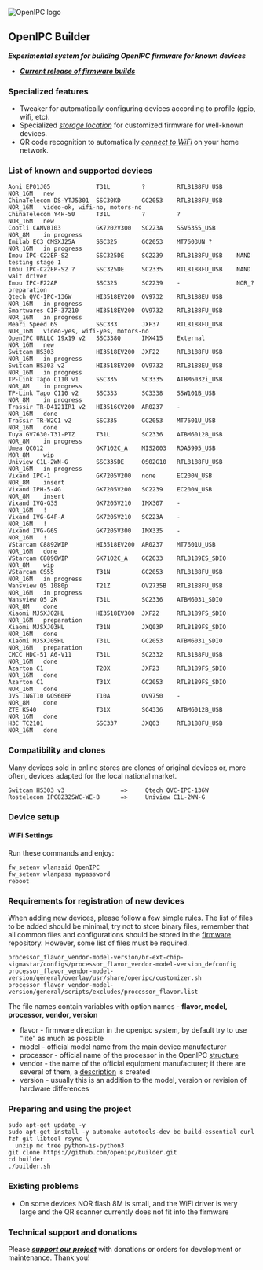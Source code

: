 ![OpenIPC logo][logo]

## OpenIPC Builder
**_Experimental system for building OpenIPC firmware for known devices_**
- **_[Current release of firmware builds](https://github.com/OpenIPC/builder/releases/tag/latest)_**


### Specialized features

- Tweaker for automatically configuring devices according to profile (gpio, wifi, etc).
- Specialized _[storage location](https://github.com/OpenIPC/builder/releases/tag/latest)_ for customized firmware for well-known devices.
- QR code recognition to automatically _[connect to WiFi](https://openipc.org/tools/qr-code-generator)_ on your home network.


### List of known and supported devices

```
Aoni EP01J05             T31L         ?         RTL8188FU_USB    NOR_16M   new
ChinaTelecom DS-YTJ5301  SSC30KD      GC2053    RTL8188FU_USB    NOR_16M   video-ok, wifi-no, motors-no
ChinaTelecom Y4H-50      T31L         ?         ?                NOR_16M   new
Cootli CAMV0103          GK7202V300   SC223A    SSV6355_USB      NOR_8M    in progress
Imilab EC3 CMSXJ25A      SSC325       GC2053    MT7603UN_?       NOR_16M   in progress
Imou IPC-C22EP-S2        SSC325DE     SC2239    RTL8188FU_USB    NAND      testing stage 1
Imou IPC-C22EP-S2 ?      SSC325DE     SC2335    RTL8188FU_USB    NAND      wait driver
Imou IPC-F22AP           SSC325       SC2239    -                NOR_?     preparation
Qtech QVC-IPC-136W       HI3518EV200  OV9732    RTL8188EU_USB    NOR_16M   in progress
Smartwares CIP-37210     HI3518EV200  OV9732    RTL8188FU_USB    NOR_16M   in progress
Meari Speed 6S           SSC333       JXF37     RTL8188FU_USB    NOR_16M   video-yes, wifi-yes, motors-no
OpenIPC URLLC 19x19 v2   SSC338Q      IMX415    External         NOR_16M   new
Switcam HS303            HI3518EV200  JXF22     RTL8188FU_USB    NOR_16M   in progress
Switcam HS303 v2         HI3518EV200  OV9732    RTL8188EU_USB    NOR_16M   in progress
TP-Link Tapo C110 v1     SSC335       SC3335    ATBM6032i_USB    NOR_8M    in progress
TP-Link Tapo C110 v2     SSC333       SC3338    SSW101B_USB      NOR_8M    in progress
Trassir TR-D4121IR1 v2   HI3516CV200  AR0237    -                NOR_16M   done
Trassir TR-W2C1 v2       SSC335       GC2053    MT7601U_USB      NOR_16M   done
Tuya GV7630-T31-PTZ      T31L         SC2336    ATBM6012B_USB    NOR_8M    in progress
Umea QC012               GK7102C_A    MIS2003   RDA5995_USB      MOR_8M    wip
Uniview C1L-2WN-G        SSC335DE     OS02G10   RTL8188FU_USB    NOR_16M   in progress
Vixand IPC-1             GK7205V200   none      EC200N_USB       NOR_8M    insert
Vixand IPH-5-4G          GK7205V200   SC2239    EC200N_USB       NOR_8M    insert
Vixand IVG-G3S           GK7205V210   IMX307    -                NOR_16M   !
Vixand IVG-G4F-A         GK7205V210   SC223A    -                NOR_16M   !
Vixand IVG-G6S           GK7205V300   IMX335    -                NOR_16M   !
VStarcam C8892WIP        HI3518EV200  AR0237    MT7601U_USB      NOR_16M   done
VStarcam C8896WIP        GK7102C_A    GC2033    RTL8189ES_SDIO   NOR_8M    wip
VStarcam CS55            T31N         GC2053    RTL8188FU_USB    NOR_16M   in progress
Wansview Q5 1080p        T21Z         OV2735B   RTL8188FU_USB    NOR_16M   in progress
Wansview Q5 2K           T31L         SC2336    ATBM6031_SDIO    NOR_8M    done
Xiaomi MJSXJ02HL         HI3518EV300  JXF22     RTL8189FS_SDIO   NOR_16M   preparation
Xiaomi MJSXJ03HL         T31N         JXQ03P    RTL8189FS_SDIO   NOR_16M   done
Xiaomi MJSXJ05HL         T31L         GC2053    ATBM6031_SDIO    NOR_16M   preparation
CMCC HDC-51 A6-V11       T31L         SC2332    RTL8188FU_USB    NOR_16M   done
Azarton C1               T20X         JXF23     RTL8189FS_SDIO   NOR_16M   done
Azarton C1               T31X         GC2053    RTL8189FS_SDIO   NOR_16M   done
JVS INGT10 GQS60EP       T10A         OV9750    -                NOR_8M    done
ZTE K540                 T31X         SC4336    ATBM6012B_USB    NOR_16M   done
H3C TC2101               SSC337       JXQ03     RTL8188FU_USB    NOR_16M   done
```


### Compatibility and clones

Many devices sold in online stores are clones of original devices or, more often, devices adapted for the local national market.

```
Switcam HS303 v3                =>     Qtech QVC-IPC-136W
Rostelecom IPC8232SWC-WE-B      =>     Uniview C1L-2WN-G
```


### Device setup

#### WiFi Settings
Run these commands and enjoy:
```
fw_setenv wlanssid OpenIPC
fw_setenv wlanpass mypassword
reboot
```


### Requirements for registration of new devices

When adding new devices, please follow a few simple rules. 
The list of files to be added should be minimal, try not to store binary files, remember that all common files 
and configurations should be stored in the [firmware](https://github.com/openipc/firmware) repository. 
However, some list of files must be required.

```
processor_flavor_vendor-model-version/br-ext-chip-sigmastar/configs/processor_flavor_vendor-model-version_defconfig
processor_flavor_vendor-model-version/general/overlay/usr/share/openipc/customizer.sh
processor_flavor_vendor-model-version/general/scripts/excludes/processor_flavor.list
```

The file names contain variables with option names - **flavor, model, processor, vendor, version**

- flavor - firmware direction in the openipc system, by default try to use "lite" as much as possible
- model - official model name from the main device manufacturer
- processor - official name of the processor in the OpenIPC [structure](https://openipc.org/supported-hardware/full-list)
- vendor - the name of the official equipment manufacturer; if there are several of them, a [description](https://github.com/OpenIPC/builder/tree/master#compatibility-and-clones) is created
- version - usually this is an addition to the model, version or revision of hardware differences


### Preparing and using the project

```
sudo apt-get update -y
sudo apt-get install -y automake autotools-dev bc build-essential curl fzf git libtool rsync \
  unzip mc tree python-is-python3
git clone https://github.com/openipc/builder.git
cd builder
./builder.sh
```

### Existing problems

- On some devices NOR flash 8M is small, and the WiFi driver is very large and the QR scanner currently does not fit into the firmware


### Technical support and donations

Please **_[support our project](https://openipc.org/support-open-source)_** with donations or orders for development or maintenance. Thank you!


[logo]: https://openipc.org/assets/openipc-logo-black.svg
